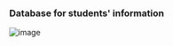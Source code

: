 ### Database for students' information
![image](https://user-images.githubusercontent.com/60337657/149576220-7bba91a8-0abb-4777-8260-c52583add2de.png)
